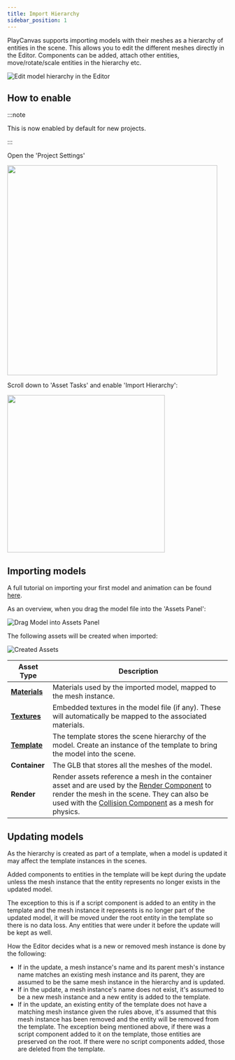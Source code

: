 ```yaml
---
title: Import Hierarchy
sidebar_position: 1
---
```


PlayCanvas supports importing models with their meshes as a hierarchy of entities in the scene. This allows you to edit the different meshes directly in the Editor. Components can be added, attach other entities, move/rotate/scale entities in the hierarchy etc.

![Edit model hierarchy in the Editor](/img/user-manual/assets/import-pipeline/import-hierarchy/edit-hierarchy.gif)

## How to enable

:::note

This is now enabled by default for new projects.

:::

Open the 'Project Settings'

<img loading="lazy" src="/img/user-manual/assets/import-pipeline/import-hierarchy/project-settings.png" width="480" />

Scroll down to 'Asset Tasks' and enable 'Import Hierarchy':

<img loading="lazy" src="/img/user-manual/assets/import-pipeline/import-hierarchy/asset-tasks.png" width="360" />

## Importing models

A full tutorial on importing your first model and animation can be found [here][first_model_animation_import].

As an overview, when you drag the model file into the 'Assets Panel':

![Drag Model into Assets Panel](/img/user-manual/assets/import-pipeline/import-hierarchy/import-model.gif)

The following assets will be created when imported:

![Created Assets](/img/user-manual/assets/import-pipeline/import-hierarchy/created-assets.png)

| Asset Type | Description |
|------------|-------------|
| **[Materials][material_asset]** | Materials used by the imported model, mapped to the mesh instance. |
| **[Textures][texture_asset]** | Embedded textures in the model file (if any). These will automatically be mapped to the associated materials. |
| **[Template][template_asset]** | The template stores the scene hierarchy of the model. Create an instance of the template to bring the model into the scene. |
| **Container** | The GLB that stores all the meshes of the model. |
| **Render** | Render assets reference a mesh in the container asset and are used by the [Render Component][render_component] to render the mesh in the scene. They can also be used with the [Collision Component][collision_component] as a mesh for physics. |

## Updating models

As the hierarchy is created as part of a template, when a model is updated it may affect the template instances in the scenes.

Added components to entities in the template will be kept during the update unless the mesh instance that the entity represents no longer exists in the updated model.

The exception to this is if a script component is added to an entity in the template and the mesh instance it represents is no longer part of the updated model, it will be moved under the root entity in the template so there is no data loss. Any entities that were under it before the update will be kept as well.

How the Editor decides what is a new or removed mesh instance is done by the following:

- If in the update, a mesh instance's name and its parent mesh's instance name matches an existing mesh instance and its parent, they are assumed to be the same mesh instance in the hierarchy and is updated.
- If in the update, a mesh instance's name does not exist, it's assumed to be a new mesh instance and a new entity is added to the template.
- If in the update, an existing entity of the template does not have a matching mesh instance given the rules above, it's assumed that this mesh instance has been removed and the entity will be removed from the template. The exception being mentioned above, if there was a script component added to it on the template, those entities are preserved on the root. If there were no script components added, those are deleted from the template.

[material_asset]: /user-manual/assets/types/material/
[texture_asset]: /user-manual/assets/types/texture/
[template_asset]: /user-manual/editor/templates/
[render_component]: https://api.playcanvas.com/engine/classes/RenderComponent.html
[collision_component]: https://api.playcanvas.com/engine/classes/CollisionComponent.html
[first_model_animation_import]: /tutorials/importing-first-model-and-animation/
